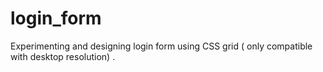 # login_form
Experimenting and designing login form using  CSS grid ( only compatible with desktop resolution) .
